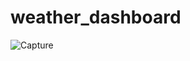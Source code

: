 # weather_dashboard








![Capture](https://user-images.githubusercontent.com/87342751/135780813-468e1258-bfa4-4e8d-a391-7726b256c530.PNG)





